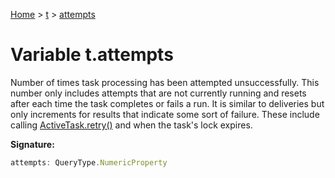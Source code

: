 [Home](../../../index.md) &gt; [t](../../t.md) &gt; [attempts](./attempts.md)

# Variable t.attempts

Number of times task processing has been attempted unsuccessfully. This number only includes attempts that are not currently running and resets after each time the task completes or fails a run. It is similar to deliveries but only increments for results that indicate some sort of failure. These include calling [ActiveTask.retry()](../../../interfaces/activetask.md#retry-method) and when the task's lock expires.

<b>Signature:</b>

```typescript
attempts: QueryType.NumericProperty
```
